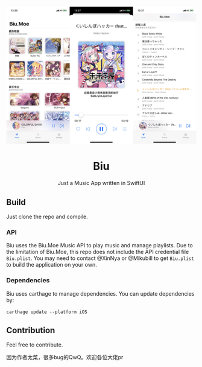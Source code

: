 
<p align="center">
  <img width="750" src="Screenshots/ScreenShot.png">
</p>

<h1 align="center">Biu</h1>

<p align="center">Just a Music App written in SwiftUI</p>

## Build 

Just clone the repo and compile.

### API

Biu uses the Biu.Moe Music API to play music and manage playlists. Due to the limitation of Biu.Moe, this repo does not include the API credential file `Biu.plist`. You may need to contact @XinNya or @Mikubill to get `Biu.plist` to build the application on your own.

### Dependencies

Biu uses carthage to manage dependencies. You can update dependencies by:

```
carthage update --platform iOS
```

## Contribution

Feel free to contribute.

因为作者太菜，很多bug的QwQ。欢迎各位大佬pr

